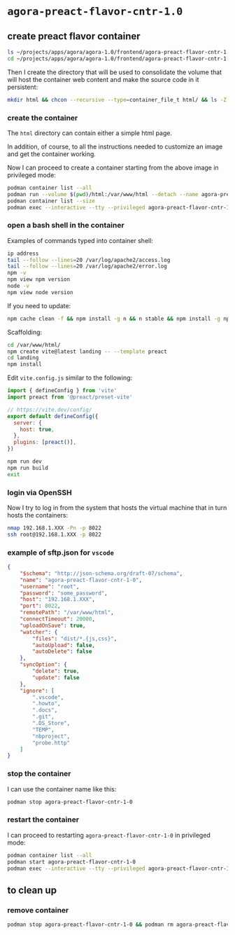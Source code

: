 # `agora-preact-flavor-cntr-1.0`

## create preact flavor container

```bash
ls ~/projects/apps/agora/agora-1.0/frontend/agora-preact-flavor-cntr-1.0
cd ~/projects/apps/agora/agora-1.0/frontend/agora-preact-flavor-cntr-1.0
```

Then I create the directory that will be used to consolidate the volume that will host the container web content and make the source code in it persistent:

```bash
mkdir html && chcon --recursive --type=container_file_t html/ && ls -Z
```

### create the container

The `html` directory can contain either a simple html page.

In addition, of course, to all the instructions needed to customize an image and get the container working.

Now I can proceed to create a container starting from the above image in privileged mode:

```bash
podman container list --all
podman run --volume $(pwd)/html:/var/www/html --detach --name agora-preact-flavor-cntr-1-0 --publish 5173:5173 --publish 8080:80 --publish 8443:443 --publish 8022:22 --pull=never node-app-img:1.0
podman container list --size
podman exec --interactive --tty --privileged agora-preact-flavor-cntr-1-0 bash
```

### open a bash shell in the container

Examples of commands typed into container shell:

```bash
ip address
tail --follow --lines=20 /var/log/apache2/access.log
tail --follow --lines=20 /var/log/apache2/error.log
npm -v
npm view npm version
node -v
npm view node version
```

If you need to update:

```bash
npm cache clean -f && npm install -g n && n stable && npm install -g npm@latest
```

Scaffolding:

```bash
cd /var/www/html/
npm create vite@latest landing -- --template preact
cd landing
npm install
```

Edit `vite.config.js` similar to the following:

```js
import { defineConfig } from 'vite'
import preact from '@preact/preset-vite'

// https://vite.dev/config/
export default defineConfig({
  server: {
    host: true,
  },
  plugins: [preact()],
})
```

```bash
npm run dev
npm run build
exit
```

### login via OpenSSH

Now I try to log in from the system that hosts the virtual machine that in turn hosts the containers:

```bash
nmap 192.168.1.XXX -Pn -p 8022
ssh root@192.168.1.XXX -p 8022
```

### example of sftp.json for `vscode`

```json
{
    "$schema": "http://json-schema.org/draft-07/schema",
    "name": "agora-preact-flavor-cntr-1-0",
    "username": "root",
    "password": "some_password",
    "host": "192.168.1.XXX",
    "port": 8022,
    "remotePath": "/var/www/html",
    "connectTimeout": 20000,
    "uploadOnSave": true,
    "watcher": {
        "files": "dist/*.{js,css}",
        "autoUpload": false,
        "autoDelete": false
    },
    "syncOption": {
        "delete": true,
        "update": false
    },
    "ignore": [
        ".vscode",
        ".howto",
        ".docs",
        ".git",
        ".DS_Store",
        "TEMP",
        "nbproject",
        "probe.http"
    ]
}
```

### stop the container

I can use the container name like this:

```bash
podman stop agora-preact-flavor-cntr-1-0
```

### restart the container

I can proceed to restarting `agora-preact-flavor-cntr-1-0` in privileged mode:

```bash
podman container list --all
podman start agora-preact-flavor-cntr-1-0
podman exec --interactive --tty --privileged agora-preact-flavor-cntr-1-0 bash
```

## to clean up

### remove container

```bash
podman stop agora-preact-flavor-cntr-1-0 && podman rm agora-preact-flavor-cntr-1-0
```
